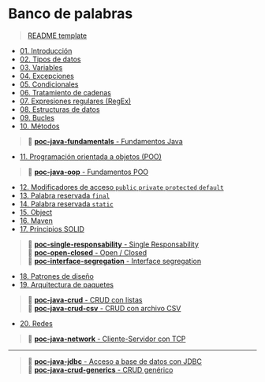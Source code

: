 # Banco de palabras

> [README template](path/00-readme-template/README.md)

- [01. Introducción](path/01-introduction/README.md)
- [02. Tipos de datos](path/02-data-types/README.md)
- [03. Variables](path/03-variables/README.md)
- [04. Excepciones](path/04-exceptions/README.md)
- [05. Condicionales](path/05-conditionals/README.md)
- [06. Tratamiento de cadenas](path/06-strings/README.md)
- [07. Expresiones regulares (RegEx)](path/07-regex/README.md)
- [08. Estructuras de datos](path/08-data-structures/README.md)
- [09. Bucles](path/09-loops/README.md)
- [10. Métodos](path/10-methods/README.md)

> 📂 [**poc-java-fundamentals** - Fundamentos Java](https://github.com/miguel-armas-abt/poc-java-fundamentals) 

- [11. Programación orientada a objetos (POO)](path/11-oop/README.md)

> 📂 [**poc-java-oop** - Fundamentos POO](https://github.com/miguel-armas-abt/poc-java-oop)

- [12. Modificadores de acceso `public` `private` `protected` `default`](path/12-access-modifiers/README.md)
- [13. Palabra reservada `final`](path/13-final/README.md)
- [14. Palabra reservada `static`](path/14-static/README.md)
- [15. Object](path/15-object/README.md)
- [16. Maven](path/16-maven/README.md)
- [17. Principios SOLID](path/17-solid/README.md)

> 📂 [**poc-single-responsability** - Single Responsability](https://github.com/miguel-armas-abt/poc-single-responsability) <br>
> 📂 [**poc-open-closed** - Open / Closed](https://github.com/miguel-armas-abt/poc-open-closed) <br>
> 📂 [**poc-interface-segregation** - Interface segregation](https://github.com/miguel-armas-abt/poc-interface-segregation) <br>

- [18. Patrones de diseño](path/18-design-patterns/README.md)
- [19. Arquitectura de paquetes](path/19-package-architecture/README.md)

> 📂 [**poc-java-crud** - CRUD con listas](https://github.com/miguel-armas-abt/poc-java-crud) <br>
> 📂 [**poc-java-crud-csv** - CRUD con archivo CSV](https://github.com/miguel-armas-abt/poc-java-crud-csv)

- [20. Redes](path/20-network/README.md)

> 📂 [**poc-java-network** - Cliente-Servidor con TCP](https://github.com/miguel-armas-abt/poc-java-network)

---

> 📂 [**poc-java-jdbc** - Acceso a base de datos con JDBC](https://github.com/miguel-armas-abt/poc-java-jdbc) <br>
> 📂 [**poc-java-crud-generics** - CRUD genérico](https://github.com/miguel-armas-abt/poc-java-crud-generics)